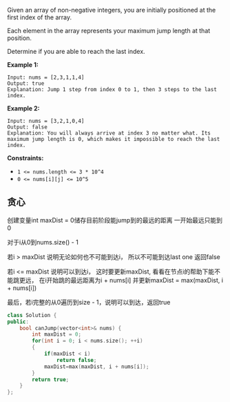 Given an array of non-negative integers, you are initially positioned at the first index of the array.

Each element in the array represents your maximum jump length at that position.

Determine if you are able to reach the last index.

 

**Example 1:**

```
Input: nums = [2,3,1,1,4]
Output: true
Explanation: Jump 1 step from index 0 to 1, then 3 steps to the last index.
```

**Example 2:**

```
Input: nums = [3,2,1,0,4]
Output: false
Explanation: You will always arrive at index 3 no matter what. Its maximum jump length is 0, which makes it impossible to reach the last index.
```

 

**Constraints:**

- `1 <= nums.length <= 3 * 10^4`
- `0 <= nums[i][j] <= 10^5`

## 贪心

创建变量int maxDist = 0储存目前阶段能jump到的最远的距离 一开始最远只能到0

对于i从0到nums.size() - 1

若i > maxDist 说明无论如何也不可能到达i， 所以不可能到达last one 返回false

若i <= maxDist 说明可以到达i， 这时要更新maxDist, 看看在节点i的帮助下能不能跳更远， 在i开始跳的最远距离为i + nums[i] 并更新maxDist = max(maxDist, i + nums[i])

最后，若i完整的从0遍历到size - 1，说明可以到达，返回true

```c++
class Solution {
public:
    bool canJump(vector<int>& nums) {
        int maxDist = 0;
        for(int i = 0; i < nums.size(); ++i)
        {
            if(maxDist < i)
                return false;
            maxDist=max(maxDist, i + nums[i]);
        }
        return true;
    }
};
```

